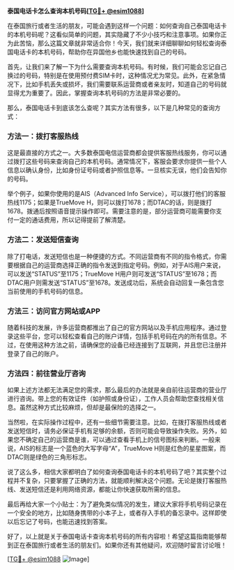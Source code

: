**泰国电话卡怎么查询本机号码[[TG💪+ @esim1088](https://t.me/s/esim1088)]**

在泰国旅行或者生活的朋友，可能会遇到这样一个问题：如何查询自己泰国电话卡的本机号码呢？这看似简单的问题，其实隐藏了不少小技巧和注意事项。如果你正为此苦恼，那么这篇文章就非常适合你！今天，我们就来详细聊聊如何轻松查询泰国电话卡的本机号码，帮助你在异国他乡也能快速找到自己的号码。

首先，让我们来了解一下为什么需要查询本机号码。有时候，我们可能会忘记自己换过的号码，特别是在使用预付费SIM卡时，这种情况尤为常见。此外，在紧急情况下，比如手机丢失或损坏，我们需要联系运营商或者亲友时，知道自己的号码就显得尤为重要了。因此，掌握查询本机号码的方法是非常必要的。

那么，泰国电话卡到底该怎么查呢？其实方法有很多，以下是几种常见的查询方式：

### 方法一：拨打客服热线

这是最直接的方式之一。大多数泰国电信运营商都会提供客服热线服务，你可以通过拨打这些号码来查询自己的本机号码。通常情况下，客服会要求你提供一些个人信息以确认身份，比如身份证号码或者护照信息等。一旦核实无误，他们会告知你的号码。

举个例子，如果你使用的是AIS（Advanced Info Service），可以拨打他们的客服热线1175；如果是TrueMove H，则可以拨打1678；而DTAC的话，则是拨打1678。拨通后按照语音提示操作即可。需要注意的是，部分运营商可能需要你支付一定的通话费用，所以记得提前了解清楚。

### 方法二：发送短信查询

除了打电话，发送短信也是一种便捷的方式。不同运营商有不同的指令格式，你需要根据自己的运营商选择正确的指令发送到指定号码。例如，对于AIS用户来说，可以发送“STATUS”至1175；TrueMove H用户则可发送“STATUS”至1678；而DTAC用户则需发送“STATUS”至1678。发送成功后，系统会自动回复一条包含您当前使用的手机号码的信息。

### 方法三：访问官方网站或APP

随着科技的发展，许多运营商都推出了自己的官方网站以及手机应用程序。通过登录这些平台，您可以轻松查看自己的账户详情，包括手机号码在内的所有信息。不过，在使用这种方法之前，请确保您的设备已经连接到了互联网，并且您已注册并登录了自己的账户。

### 方法四：前往营业厅咨询

如果上述方法都无法满足您的需求，那么最后的办法就是亲自前往运营商的营业厅进行咨询。带上您的有效证件（如护照或身份证），工作人员会帮助您查找相关信息。虽然这种方式比较麻烦，但却是最保险的选择之一。

当然啦，在实际操作过程中，还有一些细节需要注意。比如，在拨打客服热线或者发送短信时，请务必保证手机有足够的余额，否则可能会导致操作失败。另外，如果您不确定自己的运营商是谁，可以通过查看手机上的信号图标来判断。一般来说，AIS的标志是一个蓝色的大写字母“A”，TrueMove H则是红色的星星图案，而DTAC则是绿色的三角形标志。

说了这么多，相信大家都明白了如何查询泰国电话卡的本机号码了吧？其实整个过程并不复杂，只要掌握了正确的方法，就能顺利解决这个问题。无论是拨打客服热线、发送短信还是利用网络资源，都能让你快速获取所需的信息。

最后再给大家一个小贴士：为了避免类似情况的发生，建议大家将手机号码记录在一个安全的地方，比如随身携带的小本子上，或者存入手机的备忘录中。这样即使以后忘记了号码，也能迅速找到答案。

好了，以上就是关于泰国电话卡查询本机号码的所有内容啦！希望这篇指南能够帮到正在泰国旅行或者生活的朋友们。如果你还有其他疑问，欢迎随时留言讨论哦！

[[TG💪+ @esim1088](https://t.me/s/esim1088) ![Image](https://i.postimg.cc/4NQfJmqS/Snipaste-2025-05-13-00-14-12.png)]